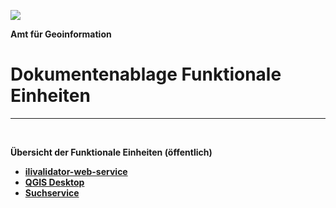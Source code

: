![](https://github.com/sogis/dok/blob/dok/Logo.png)

**Amt für Geoinformation**
# Dokumentenablage Funktionale Einheiten

---

&nbsp;

**Übersicht der Funktionale Einheiten (öffentlich)**

* [**ilivalidator-web-service**](https://github.com/sogis/dok/blob/dok/dok_funktionale_einheiten/Documents/ilivalidator-web-service/ilivalidator-web-service.md)
* [**QGIS Desktop**](https://github.com/sogis/dok/blob/dok/dok_funktionale_einheiten/Documents/QGIS_Desktop/QGIS_Desktop.md)
* [**Suchservice**](https://github.com/sogis/dok/blob/dok/dok_funktionale_einheiten/Documents/Suchservice/Suchservice.md)


